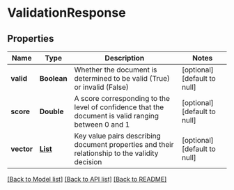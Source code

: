 # ValidationResponse
## Properties

| Name | Type | Description | Notes |
|------------ | ------------- | ------------- | -------------|
| **valid** | **Boolean** | Whether the document is determined to be valid (True) or invalid (False) | [optional] [default to null] |
| **score** | **Double** | A score corresponding to the level of confidence that the document is valid ranging between 0 and 1 | [optional] [default to null] |
| **vector** | [**List**](ValidationResponse_vector_inner.md) | Key value pairs describing document properties and their relationship to the validity decision | [optional] [default to null] |

[[Back to Model list]](../README.md#documentation-for-models) [[Back to API list]](../README.md#documentation-for-api-endpoints) [[Back to README]](../README.md)

